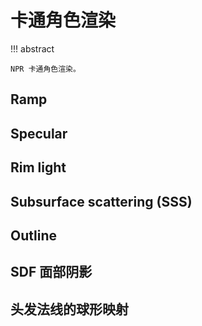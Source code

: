 # 卡通角色渲染

!!! abstract

    NPR 卡通角色渲染。

## Ramp

## Specular

## Rim light

## Subsurface scattering (SSS)

## Outline

## SDF 面部阴影

## 头发法线的球形映射

